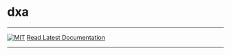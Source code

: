 # dxa
_________________

[![MIT](https://img.shields.io/github/license/jorgensd/dxa)](LICENSE)
[Read Latest Documentation](https://jorgensd.github.io/dxa/)
_________________
